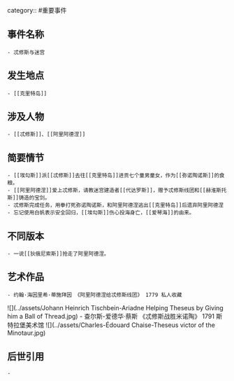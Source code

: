 category:: #重要事件
## 事件名称
	- 忒修斯与迷宫
## 发生地点
	- [[克里特岛]]
## 涉及人物
	- [[忒修斯]]、[[阿里阿德涅]]
## 简要情节
	- [[埃勾斯]]派[[忒修斯]]去往[[克里特岛]]进贡七个童男童女，作为[[弥诺陶诺斯]]的食粮。
	- [[阿里阿德涅]]爱上忒修斯，请教迷宫建造者[[代达罗斯]]，赠予忒修斯线团和[[赫淮斯托斯]]铸造的宝剑。
	- 忒修斯完成任务，用拳打死弥诺陶诺斯，和阿里阿德涅逃出[[克里特岛]]后遗弃阿里阿德涅
	- 忘记使用白帆表示安全回归，[[埃勾斯]]伤心投海身亡，[[爱琴海]]的由来。
## 不同版本
	- 一说[[狄俄尼索斯]]抢走了阿里阿德涅。
## 艺术作品
	- 约翰·海因里希·蒂施拜因 《阿里阿德涅给忒修斯线团》 1779 私人收藏
 ![](../assets/Johann Heinrich Tischbein-Ariadne Helping Theseus by Giving him a Ball of Thread.jpg)
	- 查尔斯-爱德华·蔡斯 《忒修斯战胜米诺陶》 1791 斯特拉堡美术馆
 ![](../assets/Charles-Édouard Chaise-Theseus victor of the Minotaur.jpg)
## 后世引用
	-
